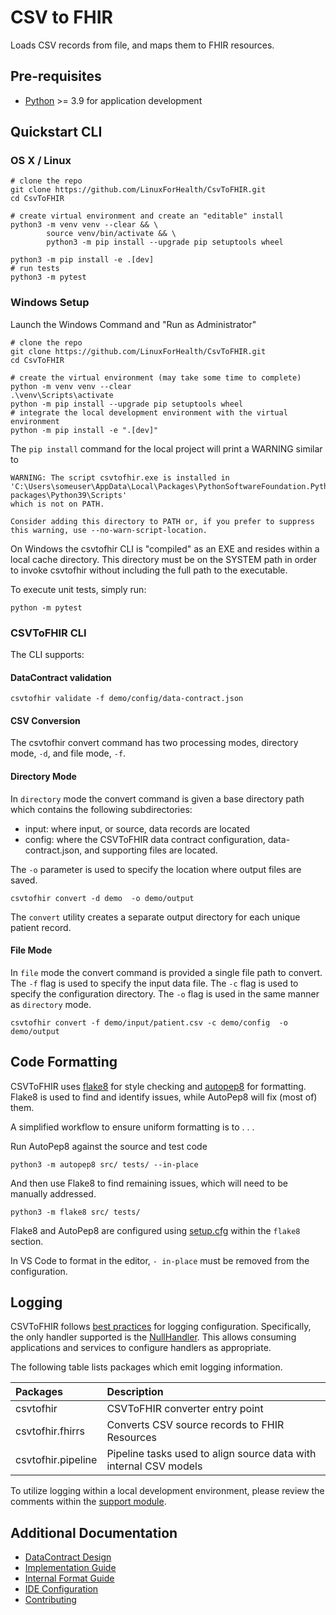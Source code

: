 # CSV to FHIR

Loads CSV records from file, and maps them to FHIR resources.

## Pre-requisites

- [Python](https://www.python.org/downloads/) >= 3.9 for application development

## Quickstart CLI

### OS X / Linux
```shell
# clone the repo
git clone https://github.com/LinuxForHealth/CsvToFHIR.git
cd CsvToFHIR

# create virtual environment and create an "editable" install
python3 -m venv venv --clear && \
        source venv/bin/activate && \
        python3 -m pip install --upgrade pip setuptools wheel
        
python3 -m pip install -e .[dev]
# run tests
python3 -m pytest
```

### Windows Setup
Launch the Windows Command and "Run as Administrator"
```shell
# clone the repo
git clone https://github.com/LinuxForHealth/CsvToFHIR.git
cd CsvToFHIR

# create the virtual environment (may take some time to complete)
python -m venv venv --clear
.\venv\Scripts\activate
python -m pip install --upgrade pip setuptools wheel
# integrate the local development environment with the virtual environment
python -m pip install -e ".[dev]"
````
The `pip install` command for the local project will print a WARNING similar to
```shell
WARNING: The script csvtofhir.exe is installed in 'C:\Users\someuser\AppData\Local\Packages\PythonSoftwareFoundation.Python.3.9_qbz5n2kfra8p0\LocalCache\local-packages\Python39\Scripts'
which is not on PATH.

Consider adding this directory to PATH or, if you prefer to suppress this warning, use --no-warn-script-location.
```

On Windows the csvtofhir CLI is "compiled" as an EXE and resides within a local cache directory. This directory must be
on the SYSTEM path in order to invoke csvtofhir without including the full path to the executable.

To execute unit tests, simply run:
```shell
python -m pytest
```

### CSVToFHIR CLI
The CLI supports:

#### DataContract validation
```shell
csvtofhir validate -f demo/config/data-contract.json
```

#### CSV Conversion

The csvtofhir convert command has two processing modes, directory mode, `-d`, and file mode, `-f`.

#### Directory Mode
In `directory` mode the convert command is given a base directory path which contains the following subdirectories:
- input: where input, or source, data records are located
- config: where the CSVToFHIR data contract configuration, data-contract.json, and supporting files are located.

The `-o` parameter is used to specify the location where output files are saved.

```shell
csvtofhir convert -d demo  -o demo/output
```

The `convert` utility creates a separate output directory for each unique patient record.

#### File Mode
In `file` mode the convert command is provided a single file path to convert.
The `-f` flag is used to specify the input data file.
The `-c` flag is used to specify the configuration directory.
The `-o` flag is used in the same manner as `directory` mode.

```shell
csvtofhir convert -f demo/input/patient.csv -c demo/config  -o demo/output
```

## Code Formatting

CSVToFHIR uses [flake8](https://flake8.pycqa.org/en/latest/) for style checking and [autopep8](https://pypi.org/project/autopep8/) for formatting.
Flake8 is used to find and identify issues, while AutoPep8 will fix (most of) them.

A simplified workflow to ensure uniform formatting is to . . .

Run AutoPep8 against the source and test code

```shell
python3 -m autopep8 src/ tests/ --in-place
```

And then use Flake8 to find remaining issues, which will need to be manually addressed.
```shell
python3 -m flake8 src/ tests/
```

Flake8 and AutoPep8 are configured using [setup.cfg](./setup.cfg) within the `flake8` section.

In VS Code to format in the editor, `- in-place` must be removed from the configuration.

## Logging

CSVToFHIR follows [best practices](https://docs.python.org/3/howto/logging.html#configuring-logging-for-a-library) for logging configuration. Specifically,
the only handler supported is the [NullHandler](https://docs.python.org/3/library/logging.handlers.html#logging.NullHandler). This allows consuming applications and services to configure handlers as appropriate.

The following table lists packages which emit logging information.

| Packages     | Description                                                        |
|:------------------|:-------------------------------------------------------------------|
| csvtofhir          | CSVToFHIR converter entry point                                    |
| csvtofhir.fhirrs   | Converts CSV source records to FHIR Resources                      |
| csvtofhir.pipeline | Pipeline tasks used to align source data with internal CSV models  |

To utilize logging within a local development environment, please review the comments within the [support module](src/linuxforhealth/csvtofhir/support.py).

## Additional Documentation
- [DataContract Design](docs/datacontract.md)
- [Implementation Guide](docs/implementation-guide.md)
- [Internal Format Guide](docs/internal-format.md)
- [IDE Configuration](docs/ide.md)
- [Contributing](docs/contributing.md)
